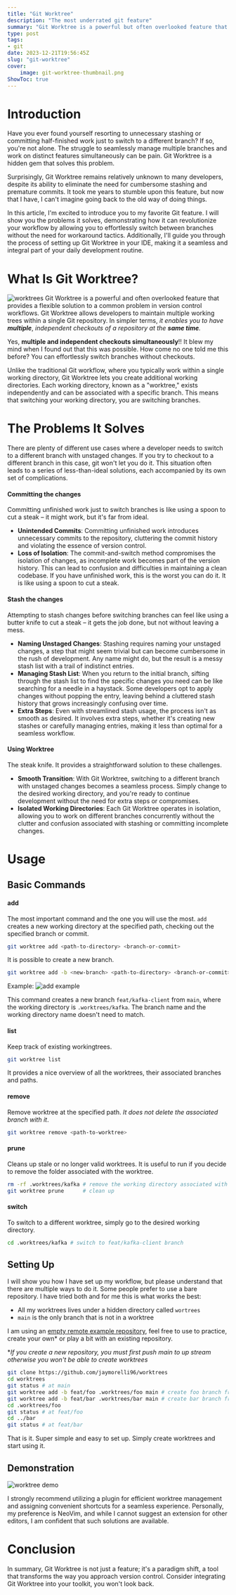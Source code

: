 ```yaml
---
title: "Git Worktree"
description: "The most underrated git feature"
summary: "Git Worktree is a powerful but often overlooked feature that can revolutionize the way you work with Git"
type: post
tags: 
- git
date: 2023-12-21T19:56:45Z
slug: "git-worktree"
cover: 
    image: git-worktree-thumbnail.png
ShowToc: true
---
```



# Introduction
Have you ever found yourself resorting to unnecessary stashing or committing half-finished work just to switch to a different branch? If so, you're not alone. The struggle to seamlessly manage multiple branches and work on distinct features simultaneously can be pain. Git Worktree is a hidden gem that solves this problem.

Surprisingly, Git Worktree remains relatively unknown to many developers, despite its ability to eliminate the need for cumbersome stashing and premature commits. It took me years to stumble upon this feature, but now that I have, I can't imagine going back to the old way of doing things.

In this article, I'm excited to introduce you to my favorite Git feature. I will show you the problems it solves, demonstrating how it can revolutionize your workflow by allowing you to effortlessly switch between branches without the need for workaround tactics. Additionally, I'll guide you through the process of setting up Git Worktree in your IDE, making it a seamless and integral part of your daily development routine.

# What Is Git Worktree?
![worktrees](worktrees.png)
Git Worktree is a powerful and often overlooked feature that provides a flexible solution to a common problem in version control workflows. Git Worktree allows developers to maintain multiple working trees within a single Git repository. In simpler terms, *it enables you to have* ***multiple***, *independent checkouts of a repository at the **same time**.*

Yes, **multiple and independent checkouts simultaneously**!! It blew my mind when I found out that this was possible. How come no one told me this before? You can effortlessly switch branches without checkouts.

Unlike the traditional Git workflow, where you typically work within a single working directory, Git Worktree lets you create additional working directories. Each working directory, known as a "worktree," exists independently and can be associated with a specific branch. This means that switching your working directory, you are switching branches.

# The Problems It Solves
There are plenty of different use cases where a developer needs to switch to a different branch with unstaged changes. If you try to checkout to a different branch in this case, git won't let you do it. This situation often leads to a series of less-than-ideal solutions, each accompanied by its own set of complications.

#### Committing the changes
Committing unfinished work just to switch branches is like using a spoon to cut a steak – it might work, but it's far from ideal. 
- **Unintended Commits**: Committing unfinished work introduces unnecessary commits to the repository, cluttering the commit history and violating the essence of version control.
- **Loss of Isolation**: The commit-and-switch method compromises the isolation of changes, as incomplete work becomes part of the version history. This can lead to confusion and difficulties in maintaining a clean codebase.
If you have unfinished work, this is the worst you can do it. It is like using a spoon to cut a steak.

#### Stash the changes
Attempting to stash changes before switching branches can feel like using a butter knife to cut a steak – it gets the job done, but not without leaving a mess. 
- **Naming Unstaged Changes**: Stashing requires naming your unstaged changes, a step that might seem trivial but can become cumbersome in the rush of development. Any name might do, but the result is a messy stash list with a trail of indistinct entries.
- **Managing Stash List**: When you return to the initial branch, sifting through the stash list to find the specific changes you need can be like searching for a needle in a haystack. Some developers opt to apply changes without popping the entry, leaving behind a cluttered stash history that grows increasingly confusing over time.
- **Extra Steps**: Even with streamlined stash usage, the process isn't as smooth as desired. It involves extra steps, whether it's creating new stashes or carefully managing entries, making it less than optimal for a seamless workflow.

#### Using Worktree
The steak knife. It provides a straightforward solution to these challenges.
- **Smooth Transition**: With Git Worktree, switching to a different branch with unstaged changes becomes a seamless process. Simply change to the desired working directory, and you're ready to continue development without the need for extra steps or compromises.
- **Isolated Working Directories**: Each Git Worktree operates in isolation, allowing you to work on different branches concurrently without the clutter and confusion associated with stashing or committing incomplete changes.
# Usage
## Basic Commands

#### add
The most important command and the one you will use the most. `add` creates a new working directory at the specified path, checking out the specified branch or commit.

```bash
git worktree add <path-to-directory> <branch-or-commit>
```

It is possible to create a new branch.
```bash
git worktree add -b <new-branch> <path-to-directory> <branch-or-commit>
```


Example:
![add example](example-1.png)

This command creates a new branch `feat/kafka-client` from `main`, where the working directory is `.worktrees/kafka`. The branch name and the working directory name doesn't need to match.

#### list
Keep track of existing workingtrees.

```bash
git worktree list
```

It provides a nice overview of all the worktrees, their associated branches and paths.

#### remove 
Remove worktree at the specified path. *It does not delete the associated branch with it*.

```bash
git worktree remove <path-to-worktree>
```

#### prune
Cleans up stale or no longer valid worktrees. It is useful to run if you decide to remove the folder associated with the worktree.

```bash
rm -rf .worktrees/kafka # remove the working directory associated with the worktree created before
git worktree prune      # clean up
```

#### switch 
To switch to a different worktree, simply go to the desired working directory. 

```bash
cd .worktrees/kafka # switch to feat/kafka-client branch
```

## Setting Up
I will show you how I have set up my workflow, but please understand that there are multiple ways to do it. Some people prefer to use a bare repository. I have tried both and for me this is what works the best:

- All my worktrees lives under a hidden directory called `wortrees`
- `main` is the only branch that is not in a worktree

I am using an [empty remote example repository](https://github.com/jaymorelli96/worktrees), feel free to use to practice, create your own* or play a bit with an existing repository.

*_If you create a new repository, you must first push main to up stream otherwise you won't be able to create worktrees_

```bash
git clone https://github.com/jaymorelli96/worktrees
cd worktrees
git status # at main
git worktree add -b feat/foo .worktrees/foo main # create foo branch from main as worktree
git worktree add -b feat/bar .worktrees/bar main # create bar branch from main as worktree
cd .worktrees/foo
git status # at feat/foo
cd ../bar
git status # at feat/bar
```

That is it. Super simple and easy to set up. Simply create worktrees and start using it.

## Demonstration
![worktree demo](worktree.gif)

I strongly recommend utilizing a plugin for efficient worktree management and assigning convenient shortcuts for a seamless experience. Personally, my preference is NeoVim, and while I cannot suggest an extension for other editors, I am confident that such solutions are available.

# Conclusion
In summary, Git Worktree is not just a feature; it's a paradigm shift, a tool that transforms the way you approach version control. Consider integrating Git Worktree into your toolkit, you won't look back.



